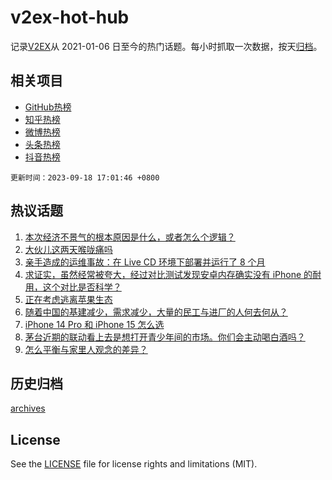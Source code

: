 # v2ex-hot-hub

 记录[V2EX](https://www.v2ex.com/)从 2021-01-06 日至今的热门话题。每小时抓取一次数据，按天[归档](archives)。
 
 ## 相关项目

- [GitHub热榜](https://github.com/it985/github-hot-hub)
- [知乎热榜](https://github.com/it985/zhihu-hot-hub)
- [微博热榜](https://github.com/it985/weibo-hot-hub)
- [头条热榜](https://github.com/it985/toutiao-hot-hub)
- [抖音热榜](https://github.com/it985/douyin-hot-hub)


 `更新时间：2023-09-18 17:01:46 +0800`

## 热议话题

1. [本次经济不景气的根本原因是什么，或者怎么个逻辑？](https://www.v2ex.com/t/974782)
1. [大伙儿这两天喉咙痛吗](https://www.v2ex.com/t/974726)
1. [亲手造成的运维事故：在 Live CD 环境下部署并运行了 8 个月](https://www.v2ex.com/t/974678)
1. [求证实，虽然经常被夸大，经过对比测试发现安卓内存确实没有 iPhone 的耐用，这个对比是否科学？](https://www.v2ex.com/t/974608)
1. [正在考虑逃离苹果生态](https://www.v2ex.com/t/974836)
1. [随着中国的基建减少，需求减少，大量的民工与进厂的人何去何从？](https://www.v2ex.com/t/974711)
1. [iPhone 14 Pro 和 iPhone 15 怎么选](https://www.v2ex.com/t/974702)
1. [茅台近期的联动看上去是想打开青少年间的市场。你们会主动喝白酒吗？](https://www.v2ex.com/t/974760)
1. [怎么平衡与家里人观念的差异？](https://www.v2ex.com/t/974626)

## 历史归档

[archives](archives)

## License

See the [LICENSE](LICENSE) file for license rights and limitations (MIT).
